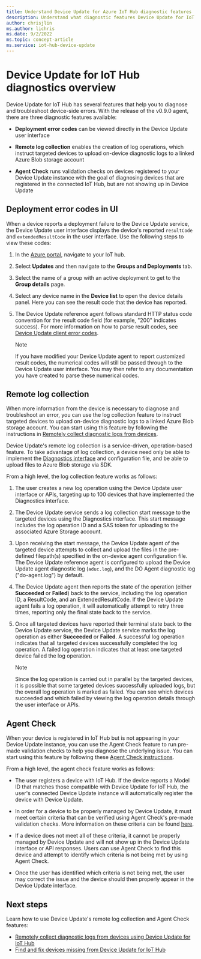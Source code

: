 ```yaml
---
title: Understand Device Update for Azure IoT Hub diagnostic features
description: Understand what diagnostic features Device Update for IoT Hub has, including deployment error codes in UX and remote log collection.
author: chrisjlin
ms.author: lichris
ms.date: 9/2/2022
ms.topic: concept-article
ms.service: iot-hub-device-update
---
```


# Device Update for IoT Hub diagnostics overview

Device Update for IoT Hub has several features that help you to diagnose and troubleshoot device-side errors. With the release of the v0.9.0 agent, there are three diagnostic features available:

* **Deployment error codes** can be viewed directly in the Device Update user interface

* **Remote log collection** enables the creation of log operations, which instruct targeted devices to upload on-device diagnostic logs to a linked Azure Blob storage account

* **Agent Check** runs validation checks on devices registered to your Device Update instance with the goal of diagnosing devices that are registered in the connected IoT Hub, but are not showing up in Device Update

## Deployment error codes in UI

When a device reports a deployment failure to the Device Update service, the Device Update user interface displays the device's reported `resultCode` and `extendedResultCode` in the user interface. Use the following steps to view these codes:

1. In the [Azure portal](https://portal.azure.com), navigate to your IoT hub.

1. Select **Updates** and then navigate to the **Groups and Deployments** tab.

1. Select the name of a group with an active deployment to get to the **Group details** page.

1. Select any device name in the **Device list** to open the device details panel. Here you can see the result code that the device has reported.

1. The Device Update reference agent follows standard HTTP status code convention for the result code field (for example, "200" indicates success). For more information on how to parse result codes, see [Device Update client error codes](device-update-error-codes.md).

    > [!NOTE]
    > If you have modified your Device Update agent to report customized result codes, the numerical codes will still be passed through to the Device Update user interface. You may then refer to any documentation you have created to parse these numerical codes.

## Remote log collection

When more information from the device is necessary to diagnose and troubleshoot an error, you can use the log collection feature to instruct targeted devices to upload on-device diagnostic logs to a linked Azure Blob storage account. You can start using this feature by following the instructions in [Remotely collect diagnostic logs from devices](device-update-log-collection.md).

Device Update's remote log collection is a service-driven, operation-based feature. To take advantage of log collection, a device need only be able to implement the [Diagnostics interface](device-update-plug-and-play.md#device-update-models) and configuration file, and be able to upload files to Azure Blob storage via SDK.

From a high level, the log collection feature works as follows:

1. The user creates a new log operation using the Device Update user interface or APIs, targeting up to 100 devices that have implemented the Diagnostics interface.

2. The Device Update service sends a log collection start message to the targeted devices using the Diagnostics interface. This start message includes the log operation ID and a SAS token for uploading to the associated Azure Storage account.

3. Upon receiving the start message, the Device Update agent of the targeted device attempts to collect and upload the files in the pre-defined filepath(s) specified in the on-device agent configuration file. The Device Update reference agent is configured to upload the Device Update agent diagnostic log (`aduc.log`), and the DO Agent diagnostic log ("do-agent.log") by default.

4. The Device Update agent then reports the state of the operation (either **Succeeded** or **Failed**) back to the service, including the log operation ID, a ResultCode, and an ExtendedResultCode. If the Device Update agent fails a log operation, it will automatically attempt to retry three times, reporting only the final state back to the service.

5. Once all targeted devices have reported their terminal state back to the Device Update service, the Device Update service marks the log operation as either **Succeeded** or **Failed**. A successful log operation indicates that all targeted devices successfully completed the log operation. A failed log operation indicates that at least one targeted device failed the log operation.

   > [!NOTE]
   > Since the log operation is carried out in parallel by the targeted devices, it is possible that some targeted devices successfully uploaded logs, but the overall log operation is marked as failed. You can see which devices succeeded and which failed by viewing the log operation details through the user interface or APIs.

## Agent Check

When your device is registered in IoT Hub but is not appearing in your Device Update instance, you can use the Agent Check feature to run pre-made validation checks to help you diagnose the underlying issue. You can start using this feature by following these [Agent Check instructions](device-update-agent-check.md).

From a high level, the agent check feature works as follows:

- The user registers a device with IoT Hub. If the device reports a Model ID that matches those compatible with Device Update for IoT Hub, the user's connected Device Update instance will automatically register the device with Device Update.

- In order for a device to be properly managed by Device Update, it must meet certain criteria that can be verified using Agent Check's pre-made validation checks. More information on these criteria can be found [here](device-update-agent-check.md).

- If a device does not meet all of these criteria, it cannot be properly managed by Device Update and will not show up in the Device Update interface or API responses. Users can use Agent Check to find this device and attempt to identify which criteria is not being met by using Agent Check.

- Once the user has identified which criteria is not being met, the user may correct the issue and the device should then properly appear in the Device Update interface.

## Next steps

Learn how to use Device Update's remote log collection and Agent Check features:

 - [Remotely collect diagnostic logs from devices using Device Update for IoT Hub](device-update-log-collection.md)
 - [Find and fix devices missing from Device Update for IoT Hub](device-update-agent-check.md)
